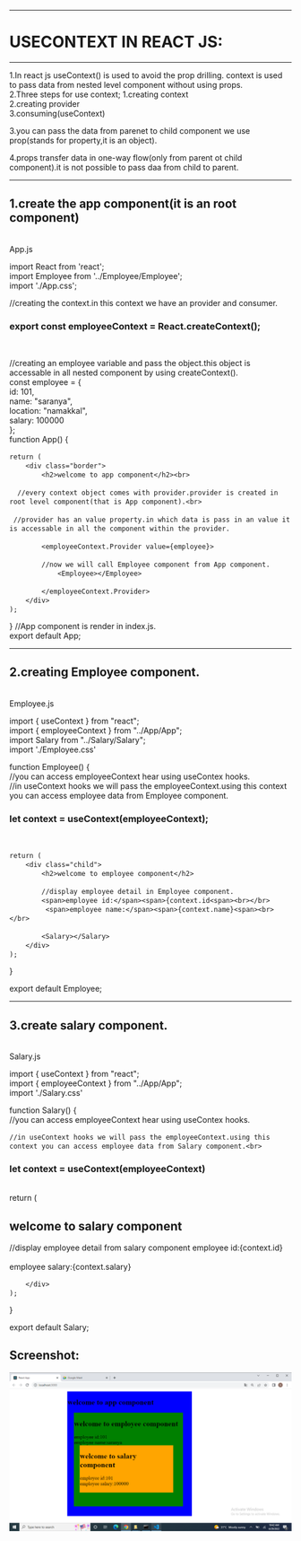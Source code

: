 <hr>
<h1>USECONTEXT IN REACT JS:</h1>
<hr>
1.In react js useContext() is used to avoid the prop drilling.
context is used to pass data from nested level component without using props.<br>
2.Three steps for use context;
       1.creating context<br>
       2.creating provider<br>
       3.consuming(useContext)<br>

3.you can pass the data from parenet to child component we use prop(stands for property,it is an object).<br>

4.props transfer data in one-way flow(only from parent ot child component).it is not possible to pass daa from child to parent.
<hr>
<h2>1.create the app component(it is an root component)</h2><br>
App.js<br>

import React from 'react';<br>
import Employee from '../Employee/Employee';<br>
import './App.css';<br>

//creating the context.in this context we have an provider and consumer.<br>
<h3>export const employeeContext = React.createContext();</h3><br>

//creating an employee variable and pass the object.this object is accessable in all nested component by using createContext().<br>
const employee = {<br>
    id: 101,<br>
    name: "saranya",<br>
    location: "namakkal",<br>
    salary: 100000<br>
};<br>
function App() {<br>

    return (
        <div class="border">
            <h2>welcome to app component</h2><br> 

      //every context object comes with provider.provider is created in root level component(that is App component).<br>

     //provider has an value property.in which data is pass in an value it is accessable in all the component within the provider.

            <employeeContext.Provider value={employee}>

            //now we will call Employee component from App component.
                <Employee></Employee>

            </employeeContext.Provider>
        </div>
    );
}
//App component is render in index.js.<br>
export default App;<br>
<hr>
<h2>2.creating Employee component.</h2><br>
Employee.js<br>

import { useContext } from "react";<br>
import { employeeContext } from "../App/App";<br>
import Salary from "../Salary/Salary";<br>
import './Employee.css'<br>

function Employee() {<br>
    //you can access employeeContext hear using useContex hooks.<br>
    //in useContext hooks we will pass the employeeContext.using this context you can access employee data from Employee component.<br>
   <h3> let context = useContext(employeeContext);</h3><br>

    return (
        <div class="child">
            <h2>welcome to employee component</h2>

            //display employee detail in Employee component.
            <span>employee id:</span><span>{context.id<span><br></br>
             <span>employee name:</span><span>{context.name}<span><br></br>

            <Salary></Salary>
        </div>
    );
}


export default Employee;<br>
<hr>
<h2>3.create salary component.</h2><br>
Salary.js<br>

import { useContext } from "react";<br>
import { employeeContext } from "../App/App";<br>
import './Salary.css'<br>

function Salary() {<br>
    //you can access employeeContext hear using useContex hooks.<br>

    //in useContext hooks we will pass the employeeContext.using this context you can access employee data from Salary component.<br>

   <h3> let context = useContext(employeeContext)</h3><br>
    return (
        <div class="grandchild">
            <h2>welcome to salary component</h2>
            //display employee detail from salary component
            <span>employee id:</span><span>{context.id}</span><br></br>
            <span>employee salary:</span><span>{context.salary}</span>

        </div>
    );
}

export default Salary;<br>

<h2>Screenshot:</h2>
<img src="./Screenshot/capture.png">
